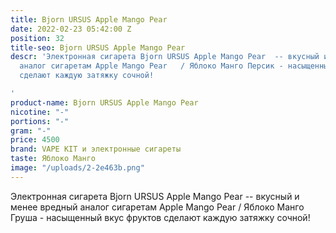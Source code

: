 ```yaml
---
title: Bjorn URSUS Apple Mango Pear
date: 2022-02-23 05:42:00 Z
position: 32
title-seo: Bjorn URSUS Apple Mango Pear
descr: 'Электронная сигарета Bjorn URSUS Apple Mango Pear  -- вкусный и менее вредный
  аналог сигаретам Apple Mango Pear   / Яблоко Манго Персик - насыщенный вкус фруктов
  сделают каждую затяжку сочной!

'
product-name: Bjorn URSUS Apple Mango Pear
nicotine: "-"
portions: "-"
gram: "-"
price: 4500
brand: VAPE KIT и электронные сигареты
taste: Яблоко Манго
image: "/uploads/2-2e463b.png"
---
```


Электронная сигарета Bjorn URSUS Apple Mango Pear  -- вкусный и менее вредный аналог сигаретам Apple Mango Pear   / Яблоко Манго Груша - насыщенный вкус фруктов сделают каждую затяжку сочной!
